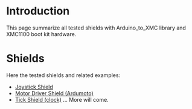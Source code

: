 # Introduction #

This page summarize all tested shields with Arduino\_to\_XMC library and XMC1100 boot kit hardware.


# Shields #

Here the tested shields and related examples:
  * [Joystick Shield](https://code.google.com/p/arduino-to-xmc/wiki/JoystickShield)
  * [Motor Driver Shield (Ardumoto)](http://code.google.com/p/arduino-to-xmc/wiki/Ardumoto)
  * [Tick Shield (clock)](https://code.google.com/p/arduino-to-xmc/wiki/TickShield)
... More will come.